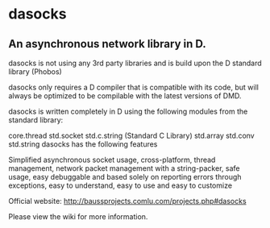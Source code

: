 dasocks
=======

An asynchronous network library in D.
-----------
dasocks is not using any 3rd party libraries and is build upon the D standard library (Phobos)

dasocks only requires a D compiler that is compatible with its code, but will always be optimized to be compilable with the latest versions of DMD.

dasocks is written completely in D using the following modules from the standard library:

core.thread
std.socket
std.c.string (Standard C Library)
std.array
std.conv
std.string
dasocks has the following features

Simplified asynchronous socket usage, cross-platform, thread management, network packet management with a string-packer, safe usage, easy debuggable and based solely on reporting errors through exceptions, easy to understand, easy to use and easy to customize

Official website:
http://baussprojects.comlu.com/projects.php#dasocks

Please view the wiki for more information.
